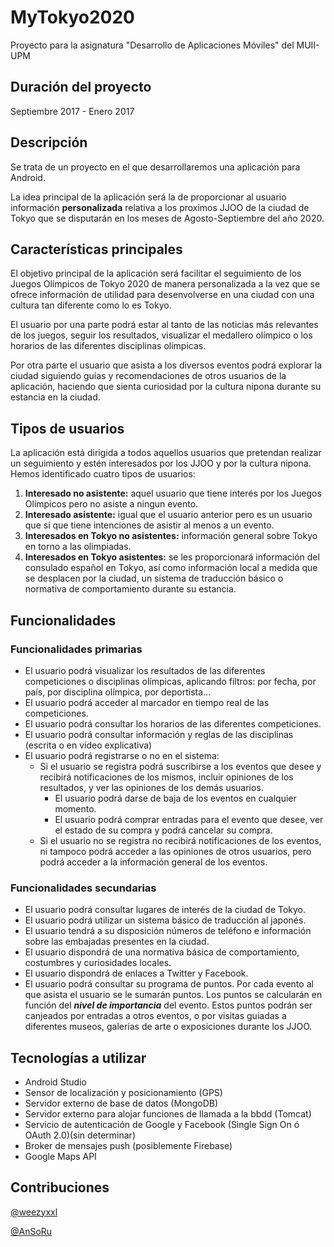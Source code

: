 # MyTokyo2020
Proyecto para la asignatura "Desarrollo de Aplicaciones Móviles" del MUII-UPM
## Duración del proyecto

Septiembre 2017 - Enero 2017
## Descripción

Se trata de un proyecto en el que desarrollaremos una aplicación para Android.

La idea principal de la aplicación será la de proporcionar al usuario información **personalizada** relativa
a los proximos JJOO de la ciudad de Tokyo que se disputarán en los meses de Agosto-Septiembre del año
2020.

## Características principales

El objetivo principal de la aplicación será facilitar el seguimiento de los Juegos Olímpicos de Tokyo 2020 de manera 
personalizada a la vez que se ofrece información de utilidad para desenvolverse en una ciudad con una cultura tan diferente
como lo es Tokyo.

El usuario por una parte podrá estar al tanto de las noticias más relevantes de los juegos, seguir los resultados, visualizar el
medallero olímpico o los horarios de las diferentes disciplinas olímpicas.

Por otra parte el usuario que asista a los diversos eventos podrá explorar la ciudad siguiendo guías y recomendaciones de otros usuarios
de la aplicación, haciendo que sienta curiosidad por la cultura nipona durante su estancia en la ciudad.

## Tipos de usuarios

La aplicación está dirigida a todos aquellos usuarios que pretendan realizar un seguimiento y estén interesados por los JJOO
y por la cultura nipona. Hemos identificado cuatro tipos de usuarios:
1. **Interesado no asistente:** aquel usuario que tiene interés por los Juegos Olímpicos pero no asiste a ningun evento.
2. **Interesado asistente:** igual que el usuario anterior pero es un usuario que sí que tiene intenciones de asistir al menos a un evento.
3. **Interesados en Tokyo no asistentes:** información general sobre Tokyo en torno a las olimpiadas.
4. **Interesados en Tokyo asistentes:** se les proporcionará información del consulado español en Tokyo, así como información
local a medida que se desplacen por la ciudad, un sistema de traducción básico o normativa de comportamiento durante su estancia.

## Funcionalidades

### Funcionalidades primarias

 - El usuario podrá visualizar los resultados de las diferentes competiciones o disciplinas olímpicas, aplicando filtros: por fecha, por país, por disciplina olímpica, por deportista...
 - El usuario podrá acceder al marcador en tiempo real de las competiciones.
 - El usuario podrá consultar los horarios de las diferentes competiciones.
 - El usuario podrá consultar información y reglas de las disciplinas (escrita o en vídeo explicativa)
 - El usuario podrá registrarse o no en el sistema:
    - Si el usuario se registra podrá suscribirse a los eventos que desee y recibirá notificaciones de los mismos, incluir opiniones de los resultados, y ver las opiniones de los demás usuarios.
      - El usuario podrá darse de baja de los eventos en cualquier momento.
      - El usuario podrá comprar entradas para el evento que desee, ver el estado de su compra y podrá cancelar su compra.
    - Si el usuario no se registra no recibirá notificaciones de los eventos, ni tampoco podrá acceder a las opiniones de otros usuarios, pero podrá acceder a la información general de los eventos.


### Funcionalidades secundarias

 - El usuario podrá consultar lugares de interés de la ciudad de Tokyo.
 - El usuario podrá utilizar un sistema básico de traducción al japonés.
 - El usuario tendrá a su disposición números de teléfono e información sobre las embajadas presentes en la ciudad.
 - El usuario dispondrá de una normativa básica de comportamiento, costumbres y curiosidades locales.
 - El usuario dispondrá de enlaces a Twitter y Facebook.
 - El usuario podrá consultar su programa de puntos. Por cada evento al que asista el usuario se le sumarán puntos. Los puntos se calcularán en función del **_nivel de importancia_** del evento. Estos puntos podrán ser canjeados por entradas a otros eventos, o por visitas guiadas a diferentes museos, galerías de arte o exposiciones durante los JJOO.


## Tecnologías a utilizar

 - Android Studio
 - Sensor de localización y posicionamiento (GPS)
 - Servidor externo de base de datos (MongoDB)
 - Servidor externo para alojar funciones de llamada a la bbdd (Tomcat)
 - Servicio de autenticación de Google y Facebook (Single Sign On ó OAuth 2.0)(sin determinar)
 - Broker de mensajes push (posiblemente Firebase)
 - Google Maps API


## Contribuciones
 [@weezyxxl](https://github.com/weezyxxl)
 
 [@AnSoRu](https://github.com/AnSoRu)

